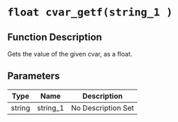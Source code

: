 # `float cvar_getf(string_1 )`
## Function Description
Gets the value of the given cvar, as a float.
## Parameters
Type|Name|Description
--|--|--
string|string_1|No Description Set
